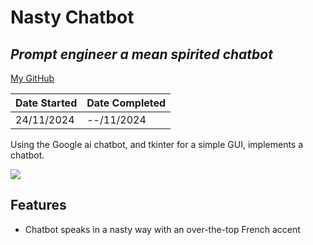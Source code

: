 # Nasty Chatbot
## _Prompt engineer a mean spirited chatbot_
[My GitHub](https://github.com/andrew-data-git)


| Date Started | Date Completed |
| ------ | ------ |
| 24/11/2024 | --/11/2024 |

Using the Google ai chatbot, and tkinter for a simple GUI, implements a chatbot.

![](https://github.com/andrew-data-git/repo/blob/main/demo.gif)

## Features

- Chatbot speaks in a nasty way with an over-the-top French accent
